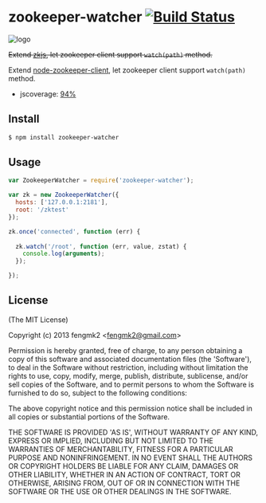zookeeper-watcher [![Build Status](https://secure.travis-ci.org/fengmk2/zookeeper-watcher.png)](http://travis-ci.org/fengmk2/zookeeper-watcher)
=======

![logo](https://raw.github.com/fengmk2/zookeeper-watcher/master/logo.png)

~~Extend [zkjs](https://github.com/dannycoates/zkjs), let zookeeper client support `watch(path)` method.~~

Extend [node-zookeeper-client](https://github.com/alexguan/node-zookeeper-client), let zookeeper client support `watch(path)` method.

* jscoverage: [94%](http://fengmk2.github.com/coverage/zookeeper-watcher.html)

## Install

```bash
$ npm install zookeeper-watcher
```

## Usage

```js
var ZookeeperWatcher = require('zookeeper-watcher');

var zk = new ZookeeperWatcher({
  hosts: ['127.0.0.1:2181'],
  root: '/zktest'
});

zk.once('connected', function (err) {
  
  zk.watch('/root', function (err, value, zstat) {
    console.log(arguments);
  });

});
```

## License 

(The MIT License)

Copyright (c) 2013 fengmk2 &lt;fengmk2@gmail.com&gt;

Permission is hereby granted, free of charge, to any person obtaining
a copy of this software and associated documentation files (the
'Software'), to deal in the Software without restriction, including
without limitation the rights to use, copy, modify, merge, publish,
distribute, sublicense, and/or sell copies of the Software, and to
permit persons to whom the Software is furnished to do so, subject to
the following conditions:

The above copyright notice and this permission notice shall be
included in all copies or substantial portions of the Software.

THE SOFTWARE IS PROVIDED 'AS IS', WITHOUT WARRANTY OF ANY KIND,
EXPRESS OR IMPLIED, INCLUDING BUT NOT LIMITED TO THE WARRANTIES OF
MERCHANTABILITY, FITNESS FOR A PARTICULAR PURPOSE AND NONINFRINGEMENT.
IN NO EVENT SHALL THE AUTHORS OR COPYRIGHT HOLDERS BE LIABLE FOR ANY
CLAIM, DAMAGES OR OTHER LIABILITY, WHETHER IN AN ACTION OF CONTRACT,
TORT OR OTHERWISE, ARISING FROM, OUT OF OR IN CONNECTION WITH THE
SOFTWARE OR THE USE OR OTHER DEALINGS IN THE SOFTWARE.